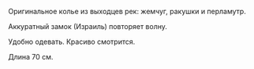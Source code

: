 Оригинальное колье из выходцев рек: жемчуг, ракушки и перламутр.

Аккуратный замок (Израиль) повторяет волну.

Удобно одевать. Красиво смотрится.

Длина 70 см.